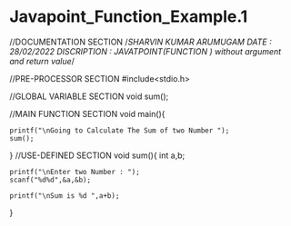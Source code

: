 # Javapoint_Function_Example.1
//DOCUMENTATION SECTION 
/*SHARVIN KUMAR ARUMUGAM
DATE : 28/02/2022
DISCRIPTION : JAVATPOINT(FUNCTION )
without argument and return value*/

//PRE-PROCESSOR SECTION
#include<stdio.h>

//GLOBAL VARIABLE SECTION
void sum();

//MAIN FUNCTION SECTION
void main(){

    printf("\nGoing to Calculate The Sum of two Number ");
    sum(); 
}
//USE-DEFINED SECTION
void sum(){
    int a,b;

    printf("\nEnter two Number : ");
    scanf("%d%d",&a,&b);
    
    printf("\nSum is %d ",a+b);
}
